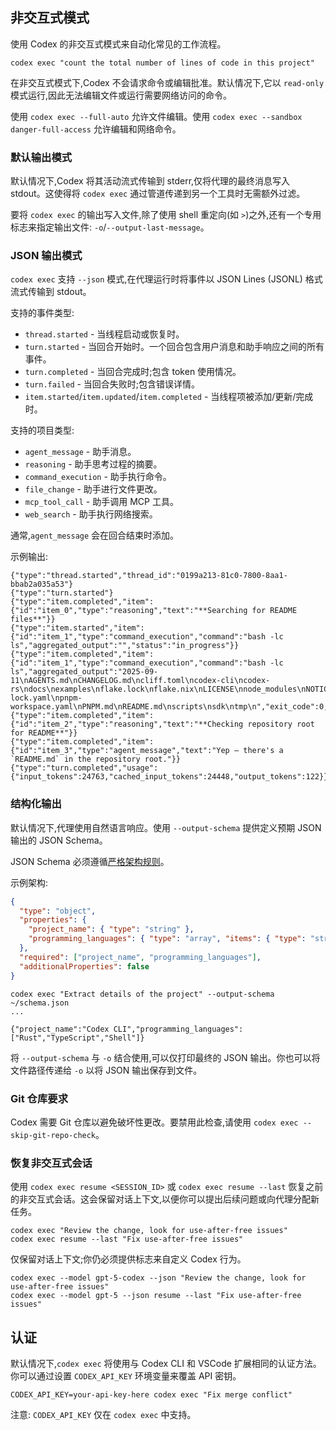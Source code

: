 <!-- 翻译信息
原文档: docs/exec.md
上游提交: 1772bf63
最后同步: 2025-10-17
翻译状态: 已完成
-->

## 非交互式模式

使用 Codex 的非交互式模式来自动化常见的工作流程。

```shell
codex exec "count the total number of lines of code in this project"
```

在非交互式模式下,Codex 不会请求命令或编辑批准。默认情况下,它以 `read-only` 模式运行,因此无法编辑文件或运行需要网络访问的命令。

使用 `codex exec --full-auto` 允许文件编辑。使用 `codex exec --sandbox danger-full-access` 允许编辑和网络命令。

### 默认输出模式

默认情况下,Codex 将其活动流式传输到 stderr,仅将代理的最终消息写入 stdout。这使得将 `codex exec` 通过管道传递到另一个工具时无需额外过滤。

要将 `codex exec` 的输出写入文件,除了使用 shell 重定向(如 `>`)之外,还有一个专用标志来指定输出文件: `-o`/`--output-last-message`。

### JSON 输出模式

`codex exec` 支持 `--json` 模式,在代理运行时将事件以 JSON Lines (JSONL) 格式流式传输到 stdout。

支持的事件类型:

- `thread.started` - 当线程启动或恢复时。
- `turn.started` - 当回合开始时。一个回合包含用户消息和助手响应之间的所有事件。
- `turn.completed` - 当回合完成时;包含 token 使用情况。
- `turn.failed` - 当回合失败时;包含错误详情。
- `item.started`/`item.updated`/`item.completed` - 当线程项被添加/更新/完成时。

支持的项目类型:

- `agent_message` - 助手消息。
- `reasoning` - 助手思考过程的摘要。
- `command_execution` - 助手执行命令。
- `file_change` - 助手进行文件更改。
- `mcp_tool_call` - 助手调用 MCP 工具。
- `web_search` - 助手执行网络搜索。

通常,`agent_message` 会在回合结束时添加。

示例输出:

```jsonl
{"type":"thread.started","thread_id":"0199a213-81c0-7800-8aa1-bbab2a035a53"}
{"type":"turn.started"}
{"type":"item.completed","item":{"id":"item_0","type":"reasoning","text":"**Searching for README files**"}}
{"type":"item.started","item":{"id":"item_1","type":"command_execution","command":"bash -lc ls","aggregated_output":"","status":"in_progress"}}
{"type":"item.completed","item":{"id":"item_1","type":"command_execution","command":"bash -lc ls","aggregated_output":"2025-09-11\nAGENTS.md\nCHANGELOG.md\ncliff.toml\ncodex-cli\ncodex-rs\ndocs\nexamples\nflake.lock\nflake.nix\nLICENSE\nnode_modules\nNOTICE\npackage.json\npnpm-lock.yaml\npnpm-workspace.yaml\nPNPM.md\nREADME.md\nscripts\nsdk\ntmp\n","exit_code":0,"status":"completed"}}
{"type":"item.completed","item":{"id":"item_2","type":"reasoning","text":"**Checking repository root for README**"}}
{"type":"item.completed","item":{"id":"item_3","type":"agent_message","text":"Yep — there's a `README.md` in the repository root."}}
{"type":"turn.completed","usage":{"input_tokens":24763,"cached_input_tokens":24448,"output_tokens":122}}
```

### 结构化输出

默认情况下,代理使用自然语言响应。使用 `--output-schema` 提供定义预期 JSON 输出的 JSON Schema。

JSON Schema 必须遵循[严格架构规则](https://platform.openai.com/docs/guides/structured-outputs)。

示例架构:

```json
{
  "type": "object",
  "properties": {
    "project_name": { "type": "string" },
    "programming_languages": { "type": "array", "items": { "type": "string" } }
  },
  "required": ["project_name", "programming_languages"],
  "additionalProperties": false
}
```

```shell
codex exec "Extract details of the project" --output-schema ~/schema.json
...

{"project_name":"Codex CLI","programming_languages":["Rust","TypeScript","Shell"]}
```

将 `--output-schema` 与 `-o` 结合使用,可以仅打印最终的 JSON 输出。你也可以将文件路径传递给 `-o` 以将 JSON 输出保存到文件。

### Git 仓库要求

Codex 需要 Git 仓库以避免破坏性更改。要禁用此检查,请使用 `codex exec --skip-git-repo-check`。

### 恢复非交互式会话

使用 `codex exec resume <SESSION_ID>` 或 `codex exec resume --last` 恢复之前的非交互式会话。这会保留对话上下文,以便你可以提出后续问题或向代理分配新任务。

```shell
codex exec "Review the change, look for use-after-free issues"
codex exec resume --last "Fix use-after-free issues"
```

仅保留对话上下文;你仍必须提供标志来自定义 Codex 行为。

```shell
codex exec --model gpt-5-codex --json "Review the change, look for use-after-free issues"
codex exec --model gpt-5 --json resume --last "Fix use-after-free issues"
```

## 认证

默认情况下,`codex exec` 将使用与 Codex CLI 和 VSCode 扩展相同的认证方法。你可以通过设置 `CODEX_API_KEY` 环境变量来覆盖 API 密钥。

```shell
CODEX_API_KEY=your-api-key-here codex exec "Fix merge conflict"
```

注意: `CODEX_API_KEY` 仅在 `codex exec` 中支持。
